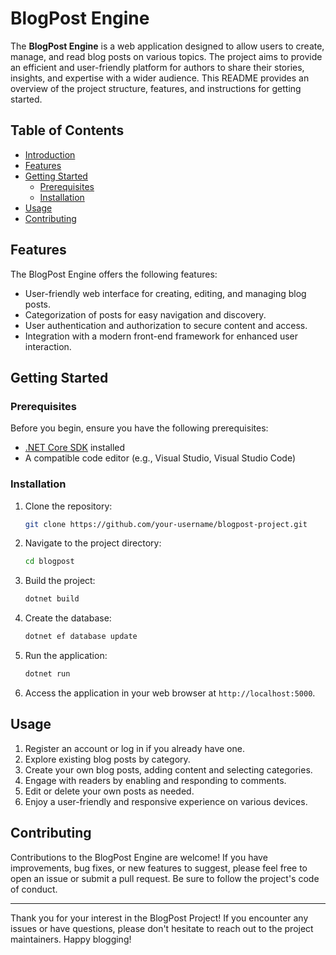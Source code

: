 # BlogPost Engine

The **BlogPost Engine** is a web application designed to allow users to create, manage, and read blog posts on various topics. The project aims to provide an efficient and user-friendly platform for authors to share their stories, insights, and expertise with a wider audience. This README provides an overview of the project structure, features, and instructions for getting started.

## Table of Contents

- [Introduction](#blogpost-project)
- [Features](#features)
- [Getting Started](#getting-started)
  - [Prerequisites](#prerequisites)
  - [Installation](#installation)
- [Usage](#usage)
- [Contributing](#contributing)

## Features

The BlogPost Engine offers the following features:

- User-friendly web interface for creating, editing, and managing blog posts.
- Categorization of posts for easy navigation and discovery.
- User authentication and authorization to secure content and access.
- Integration with a modern front-end framework for enhanced user interaction.

## Getting Started

### Prerequisites

Before you begin, ensure you have the following prerequisites:

- [.NET Core SDK](https://dotnet.microsoft.com/download) installed
- A compatible code editor (e.g., Visual Studio, Visual Studio Code)

### Installation

1. Clone the repository:

   ```bash
   git clone https://github.com/your-username/blogpost-project.git
   ```

2. Navigate to the project directory:

   ```bash
   cd blogpost
   ```

3. Build the project:

   ```bash
   dotnet build
   ```

4. Create the database:

   ```bash
   dotnet ef database update
   ```

5. Run the application:

   ```bash
   dotnet run
   ```

6. Access the application in your web browser at `http://localhost:5000`.

## Usage

1. Register an account or log in if you already have one.
2. Explore existing blog posts by category.
3. Create your own blog posts, adding content and selecting categories.
4. Engage with readers by enabling and responding to comments.
5. Edit or delete your own posts as needed.
6. Enjoy a user-friendly and responsive experience on various devices.

## Contributing

Contributions to the BlogPost Engine are welcome! If you have improvements, bug fixes, or new features to suggest, please feel free to open an issue or submit a pull request. Be sure to follow the project's code of conduct.

---

Thank you for your interest in the BlogPost Project! If you encounter any issues or have questions, please don't hesitate to reach out to the project maintainers. Happy blogging!
